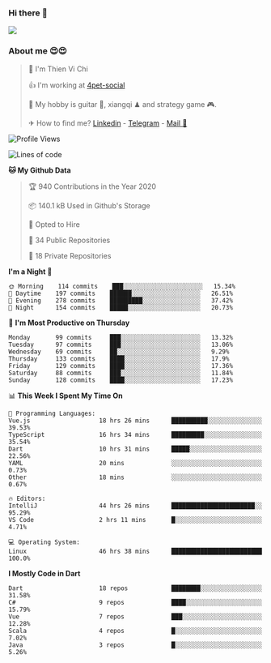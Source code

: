 ### Hi there 👋
![](https://media1.tenor.com/images/9aa4aee77151757a310fcdb4b8fd2a0a/tenor.gif?itemid=12671405)

### About me 😍😍

> 🙎 I'm Thien Vi Chi
> 
> 👍 I'm working at [4pet-social](https://github.com/4pet-social)
>
> 🥞 My hobby is guitar 🎸, xiangqi ♟ and strategy game 🎮.
> 
> ✈ How to find me? [Linkedin](https://www.linkedin.com/in/tvc12/) - [Telegram](https://t.me/yeutham212) - [Mail 📧](mailto:meomeocf98@gmail.com)
> 

<!--START_SECTION:waka-->
![Profile Views](http://img.shields.io/badge/Profile%20Views-4-blue)

![Lines of code](https://img.shields.io/badge/From%20Hello%20World%20I%27ve%20Written-6.3%20million%20lines%20of%20code-blue)

**🐱 My Github Data** 

> 🏆 940 Contributions in the Year 2020
 > 
> 📦 140.1 kB Used in Github's Storage 
 > 
> 💼 Opted to Hire
 > 
> 📜 34 Public Repositories
 > 
> 🔑 18 Private Repositories 

**I'm a Night 🦉** 

```text
🌞 Morning    114 commits    ███░░░░░░░░░░░░░░░░░░░░░░   15.34% 
🌆 Daytime    197 commits    ██████░░░░░░░░░░░░░░░░░░░   26.51% 
🌃 Evening    278 commits    █████████░░░░░░░░░░░░░░░░   37.42% 
🌙 Night      154 commits    █████░░░░░░░░░░░░░░░░░░░░   20.73%

```
📅 **I'm Most Productive on Thursday** 

```text
Monday       99 commits     ███░░░░░░░░░░░░░░░░░░░░░░   13.32% 
Tuesday      97 commits     ███░░░░░░░░░░░░░░░░░░░░░░   13.06% 
Wednesday    69 commits     ██░░░░░░░░░░░░░░░░░░░░░░░   9.29% 
Thursday     133 commits    ████░░░░░░░░░░░░░░░░░░░░░   17.9% 
Friday       129 commits    ████░░░░░░░░░░░░░░░░░░░░░   17.36% 
Saturday     88 commits     ███░░░░░░░░░░░░░░░░░░░░░░   11.84% 
Sunday       128 commits    ████░░░░░░░░░░░░░░░░░░░░░   17.23%

```


📊 **This Week I Spent My Time On** 

```text
💬 Programming Languages: 
Vue.js                   18 hrs 26 mins      ██████████░░░░░░░░░░░░░░░   39.53% 
TypeScript               16 hrs 34 mins      █████████░░░░░░░░░░░░░░░░   35.54% 
Dart                     10 hrs 31 mins      █████░░░░░░░░░░░░░░░░░░░░   22.56% 
YAML                     20 mins             ░░░░░░░░░░░░░░░░░░░░░░░░░   0.73% 
Other                    18 mins             ░░░░░░░░░░░░░░░░░░░░░░░░░   0.67%

🔥 Editors: 
IntelliJ                 44 hrs 26 mins      ███████████████████████░░   95.29% 
VS Code                  2 hrs 11 mins       █░░░░░░░░░░░░░░░░░░░░░░░░   4.71%

💻 Operating System: 
Linux                    46 hrs 38 mins      █████████████████████████   100.0%

```

**I Mostly Code in Dart** 

```text
Dart                     18 repos            ████████░░░░░░░░░░░░░░░░░   31.58% 
C#                       9 repos             ████░░░░░░░░░░░░░░░░░░░░░   15.79% 
Vue                      7 repos             ███░░░░░░░░░░░░░░░░░░░░░░   12.28% 
Scala                    4 repos             █░░░░░░░░░░░░░░░░░░░░░░░░   7.02% 
Java                     3 repos             █░░░░░░░░░░░░░░░░░░░░░░░░   5.26%

```



<!--END_SECTION:waka-->